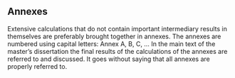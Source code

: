## Annexes

Extensive calculations that do not contain important intermediary results in themselves are
preferably brought together in annexes.
The annexes are numbered using capital letters: Annex A, B, C, …
In the main text of the master’s dissertation the final results of the calculations of the annexes
are referred to and discussed. It goes without saying that all annexes are properly referred
to.
